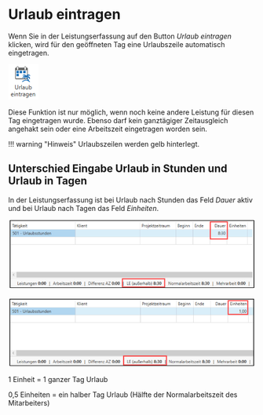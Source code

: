 # Urlaub eintragen

Wenn Sie in der Leistungserfassung auf den Button *Urlaub eintragen*
klicken, wird für den geöffneten Tag eine Urlaubszeile automatisch
eingetragen.

![](<img/image54.png>)

Diese Funktion ist nur möglich, wenn noch keine andere Leistung für
diesen Tag eingetragen wurde. Ebenso darf kein ganztägiger Zeitausgleich
angehakt sein oder eine Arbeitszeit eingetragen worden sein.

!!! warning "Hinweis"
    Urlaubszeilen werden gelb hinterlegt.

## Unterschied Eingabe Urlaub in Stunden und Urlaub in Tagen

In der Leistungserfassung ist bei Urlaub nach Stunden das Feld *Dauer*
aktiv und bei Urlaub nach Tagen das Feld *Einheiten*.

![](<img/image55.png>)

![](<img/image56.png>)

1 Einheit = 1 ganzer Tag Urlaub

0,5 Einheiten = ein halber Tag Urlaub (Hälfte der Normalarbeitszeit des
Mitarbeiters)